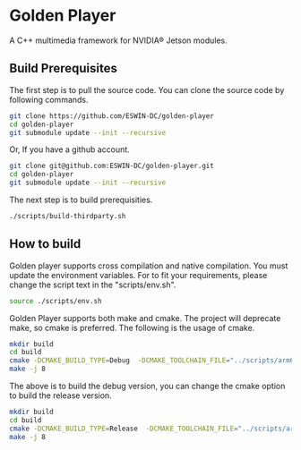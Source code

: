 # Golden Player

A C++ multimedia framework for NVIDIA® Jetson modules.

## Build Prerequisites

The first step is to pull the source code. You can clone the source code by following commands.

```bash
git clone https://github.com/ESWIN-DC/golden-player
cd golden-player
git submodule update --init --recursive
```

Or, If you have a github account.

```bash
git clone git@github.com:ESWIN-DC/golden-player.git
cd golden-player
git submodule update --init --recursive
```

The next step is to build prerequisities.

```bash
./scripts/build-thirdparty.sh
```

## How to build

Golden player supports cross compilation and native compilation. You must update the environment variables. For to fit your requirements, please change the script text in the "scripts/env.sh".

```bash
source ./scripts/env.sh
```

Golden Player supports both make and cmake. The project will deprecate make, so cmake is preferred. The following is the usage of cmake.

```bash
mkdir build
cd build
cmake -DCMAKE_BUILD_TYPE=Debug  -DCMAKE_TOOLCHAIN_FILE="../scripts/arm64-cross.cmake" ..
make -j 8
```

The above is to build the debug version, you can change the cmake option to build the release version.

```bash
mkdir build
cd build
cmake -DCMAKE_BUILD_TYPE=Release  -DCMAKE_TOOLCHAIN_FILE="../scripts/arm64-cross.cmake" ..
make -j 8
```
